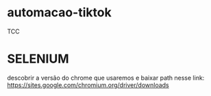 # automacao-tiktok
TCC

# SELENIUM #
descobrir a versão do chrome que usaremos e baixar path nesse link:
https://sites.google.com/chromium.org/driver/downloads